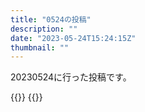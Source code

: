 ```yaml
---
title: "0524の投稿"
description: ""
date: "2023-05-24T15:24:15Z"
thumbnail: ""
---
```

20230524に行った投稿です。
<!--more-->
{{<othersns text="あとやってることが不毛な気がして" url="https://qunagi.qunagi.net/notice/AVykERbNjG7SqEjMXo" screenname="jme/k.h" date="2023-05-24T11:38:37.000Z">}}
{{<othersns text="激務ではないけど普段ぬるいからちょっと頑張ると大分疲れるな" url="https://qunagi.qunagi.net/notice/AVyk4Xx7GMg1dqB3B2" screenname="jme/k.h" date="2023-05-24T11:36:50.000Z">}}
